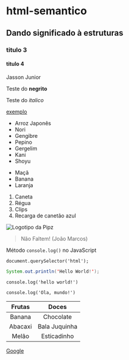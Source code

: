 # html-semantico
## Dando significado à estruturas
### titulo 3
#### titulo 4

Jasson Junior

Teste do **negrito**

Teste do *italico*

[exemplo](https://exemplo.com/)

* Arroz Japonês
* Nori
* Gengibre
* Pepino
* Gergelim
* Kani
* Shoyu

- Maçã
- Banana
- Laranja

1. Caneta
2. Régua
3. Clips
4. Recarga de canetão azul

![Logotipo da Pipz](https://pipz.com/static/images/blog/eddie.png)

> Não Faltem!
> (João Marcos)

Método `console.log()` no JavaScript

```JS
document.querySelector('html');
```

~~~java
System.out.println('Hello World!');
~~~

```JS
console.log('hello world!')
```

```JS
console.log('Ola, mundo!')
```

Frutas | Doces
:-------:|:-------:
Banana | Chocolate
Abacaxi | Bala Juquinha
Melão  | Esticadinho

<a href="google.com"> Google </a>